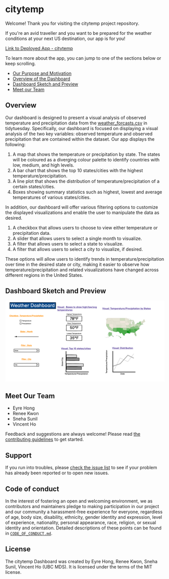 # citytemp

Welcome! Thank you for visiting the citytemp project repository.

If you're an avid traveller and you want to be prepared for the weather conditions at your next US destination, our app is for you! 

[Link to Deployed App - citytemp](https://tsz-fung-ho.shinyapps.io/citytemp/)

To learn more about the app, you can jump to one of the sections below or keep scrolling.

* [Our Purpose and Motivation](#purpose-and-motivation)
* [Overview of the Dashboard](#overview)
* [Dashboard Sketch and Preview](#dashboard-sketch-and-preview)
* [Meet our Team](#meet-our-team)

## Overview 

Our dashboard is designed to present a visual analysis of observed temperature and precipitation data from the [weather_forcasts.csv](https://github.com/rfordatascience/tidytuesday/blob/master/data/2022/2022-12-20/weather_forecasts.csv) in tidytuesday. Specifically, our dashboard is focused on displaying a visual analysis of the two key variables: observed temperature and observed precipitation that are contained within the dataset. Our app displays the following: 

1. A map that shows the temperature or precipitation by state. The states will be coloured as a diverging colour palette to identify countries with low, medium, and high levels.
2. A bar chart that shows the top 10 states/cities with the highest temperature/precipitation.
3. A line plot that shows the distribution of temperature/precipitation of a certain states/cities.
4. Boxes showing summary statistics such as highest, lowest and average temperatures of various states/cities.

In addition, our dashboard will offer various filtering options to customize the displayed visualizations and enable the user to manipulate the data as desired.

1. A checkbox that allows users to choose to view either temperature or precipitation data.
2. A slider that allows users to select a single month to visualize.
3. A filter that allows users to select a state to visualize.
4. A filter that allows users to select a city to visualize, if desired.

These options will allow users to identify trends in temperature/precipitation over time in the desired state or city, making it easier to observe how temperature/precipitation and related visualizations have changed across different regions in the United States.

## Dashboard Sketch and Preview

![](img/Sketch.png)

## Meet Our Team

* Eyre Hong  
* Renee Kwon
* Sneha Sunil
* Vincent Ho 

Feedback and suggestions are always welcome! Please read [the contributing
guidelines](https://github.com/UBC-MDS/citytemp/blob/main/CONTRIBUTING.md)
to get started.

## Support

If you run into troubles, please [check the issue
list](https://github.com/UBC-MDS/citytemp/issues) to see
if your problem has already been reported or to open new issues.

## Code of conduct

In the interest of fostering an open and welcoming environment, we as contributors and maintainers pledge to making participation in our project and our community a harassment-free experience for everyone, regardless of age, body size, disability, ethnicity, gender identity and expression, level of experience, nationality, personal appearance, race, religion, or sexual identity and orientation. Detailed descriptions
of these points can be found in [`CODE_OF_CONDUCT.md`](https://github.com/UBC-MDS/citytemp/blob/main/CODE_OF_CONDUCT.md).

## License
The citytemp Dashboard was created by Eyre Hong, Renee Kwon, Sneha Sunil, Vincent Ho (UBC MDS). It is licensed under the terms of the MIT license.
